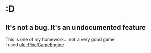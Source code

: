# :D

## It's not a bug. It's an undocumented feature

This is one of my homework... not a very good game  
I used [olc::PixelGameEngine](https://github.com/OneLoneCoder/olcPixelGameEngine)  
